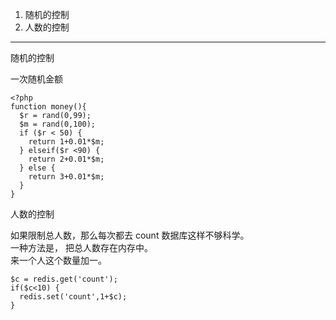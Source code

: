 1. 随机的控制
2. 人数的控制


---------------------

随机的控制

一次随机金额
```
<?php
function money(){
  $r = rand(0,99);
  $m = rand(0,100);
  if ($r < 50) {
    return 1+0.01*$m;
  } elseif($r <90) {
    return 2+0.01*$m;
  } else {
    return 3+0.01*$m;
  }
}
```

人数的控制

如果限制总人数，那么每次都去 count 数据库这样不够科学。  
一种方法是， 把总人数存在内存中。  
来一个人这个数量加一。
```
$c = redis.get('count');
if($c<10) {
  redis.set('count',1+$c);
}
```
